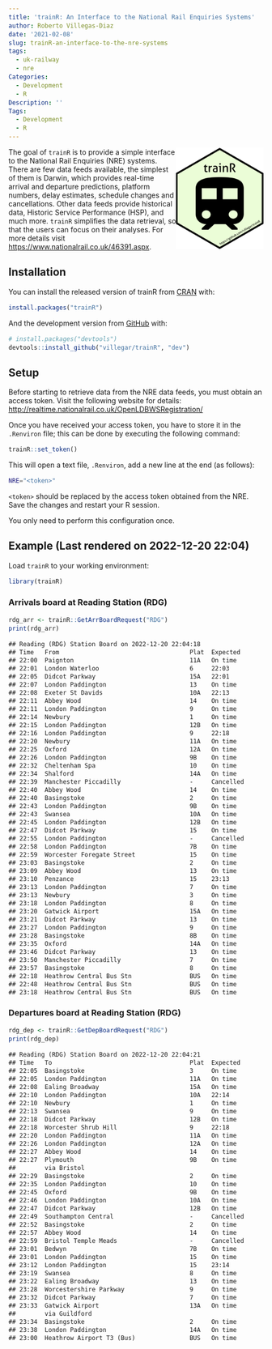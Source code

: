 ```yaml
---
title: 'trainR: An Interface to the National Rail Enquiries Systems'
author: Roberto Villegas-Diaz
date: '2021-02-08'
slug: trainR-an-interface-to-the-nre-systems
tags:
  - uk-railway
  - nre
Categories:
  - Development
  - R
Description: ''
Tags:
  - Development
  - R
---
```


<img src="https://raw.githubusercontent.com/villegar/trainR/main/inst/images/logo.png" alt="logo" align="right" height=200px/>

The goal of `trainR` is to provide a simple interface to the 
National Rail Enquiries (NRE) systems. There are few data feeds 
available, the simplest of them is Darwin, which provides real-time 
arrival and departure predictions, platform numbers, delay estimates, 
schedule changes and cancellations. Other data feeds provide historical 
data, Historic Service Performance (HSP), and much more. `trainR` 
simplifies the data retrieval, so that the users can focus on their 
analyses. For more details visit 
https://www.nationalrail.co.uk/46391.aspx.

## Installation

You can install the released version of trainR from [CRAN](https://CRAN.R-project.org) with:

``` r
install.packages("trainR")
```

And the development version from [GitHub](https://github.com/) with:

``` r
# install.packages("devtools")
devtools::install_github("villegar/trainR", "dev")
```

## Setup
Before starting to retrieve data from the NRE data feeds, you must obtain an access token. 
Visit the following website for details: http://realtime.nationalrail.co.uk/OpenLDBWSRegistration/

Once you have received your access token, you have to store it in the `.Renviron` file; this can be 
done by executing the following command:


```r
trainR::set_token()
```

This will open a text file, `.Renviron`, add a new line at the end (as follows):

```bash
NRE="<token>"
```

`<token>` should be replaced by the access token obtained from the NRE. Save the changes and restart 
your R session.

You only need to perform this configuration once.

## Example (Last rendered on 2022-12-20 22:04)

Load `trainR` to your working environment:

```r
library(trainR)
```

### Arrivals board at Reading Station (RDG)


```r
rdg_arr <- trainR::GetArrBoardRequest("RDG")
print(rdg_arr)
```

```
## Reading (RDG) Station Board on 2022-12-20 22:04:18
## Time   From                                    Plat  Expected
## 22:00  Paignton                                11A   On time
## 22:01  London Waterloo                         6     22:03
## 22:05  Didcot Parkway                          15A   22:01
## 22:07  London Paddington                       13    On time
## 22:08  Exeter St Davids                        10A   22:13
## 22:11  Abbey Wood                              14    On time
## 22:11  London Paddington                       9     On time
## 22:14  Newbury                                 1     On time
## 22:15  London Paddington                       12B   On time
## 22:16  London Paddington                       9     22:18
## 22:20  Newbury                                 11A   On time
## 22:25  Oxford                                  12A   On time
## 22:26  London Paddington                       9B    On time
## 22:32  Cheltenham Spa                          10    On time
## 22:34  Shalford                                14A   On time
## 22:39  Manchester Piccadilly                   -     Cancelled
## 22:40  Abbey Wood                              14    On time
## 22:40  Basingstoke                             2     On time
## 22:43  London Paddington                       9B    On time
## 22:43  Swansea                                 10A   On time
## 22:45  London Paddington                       12B   On time
## 22:47  Didcot Parkway                          15    On time
## 22:55  London Paddington                       -     Cancelled
## 22:58  London Paddington                       7B    On time
## 22:59  Worcester Foregate Street               15    On time
## 23:03  Basingstoke                             2     On time
## 23:09  Abbey Wood                              13    On time
## 23:10  Penzance                                15    23:13
## 23:13  London Paddington                       7     On time
## 23:13  Newbury                                 3     On time
## 23:18  London Paddington                       8     On time
## 23:20  Gatwick Airport                         15A   On time
## 23:21  Didcot Parkway                          13    On time
## 23:27  London Paddington                       9     On time
## 23:28  Basingstoke                             8B    On time
## 23:35  Oxford                                  14A   On time
## 23:46  Didcot Parkway                          13    On time
## 23:50  Manchester Piccadilly                   7     On time
## 23:57  Basingstoke                             8     On time
## 22:18  Heathrow Central Bus Stn                BUS   On time
## 22:48  Heathrow Central Bus Stn                BUS   On time
## 23:18  Heathrow Central Bus Stn                BUS   On time
```

### Departures board at Reading Station (RDG)


```r
rdg_dep <- trainR::GetDepBoardRequest("RDG")
print(rdg_dep)
```

```
## Reading (RDG) Station Board on 2022-12-20 22:04:21
## Time   To                                      Plat  Expected
## 22:05  Basingstoke                             3     On time
## 22:05  London Paddington                       11A   On time
## 22:08  Ealing Broadway                         15A   On time
## 22:10  London Paddington                       10A   22:14
## 22:10  Newbury                                 1     On time
## 22:13  Swansea                                 9     On time
## 22:18  Didcot Parkway                          12B   On time
## 22:18  Worcester Shrub Hill                    9     22:18
## 22:20  London Paddington                       11A   On time
## 22:26  London Paddington                       12A   On time
## 22:27  Abbey Wood                              14    On time
## 22:27  Plymouth                                9B    On time
##        via Bristol                             
## 22:29  Basingstoke                             2     On time
## 22:35  London Paddington                       10    On time
## 22:45  Oxford                                  9B    On time
## 22:46  London Paddington                       10A   On time
## 22:47  Didcot Parkway                          12B   On time
## 22:49  Southampton Central                     -     Cancelled
## 22:52  Basingstoke                             2     On time
## 22:57  Abbey Wood                              14    On time
## 22:59  Bristol Temple Meads                    -     Cancelled
## 23:01  Bedwyn                                  7B    On time
## 23:01  London Paddington                       15    On time
## 23:12  London Paddington                       15    23:14
## 23:19  Swansea                                 8     On time
## 23:22  Ealing Broadway                         13    On time
## 23:28  Worcestershire Parkway                  9     On time
## 23:32  Didcot Parkway                          7     On time
## 23:33  Gatwick Airport                         13A   On time
##        via Guildford                           
## 23:34  Basingstoke                             2     On time
## 23:38  London Paddington                       14A   On time
## 23:00  Heathrow Airport T3 (Bus)               BUS   On time
```
